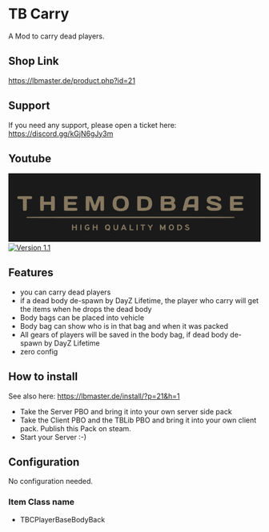 # TB Carry

A Mod to carry dead players.

## Shop Link
https://lbmaster.de/product.php?id=21

## Support

If you need any support, please open a ticket here: https://discord.gg/kGjN6gJy3m

## Youtube

[![Version 1](Logo.png)](https://youtu.be/VpCES0LMBiU)
[![Version 1.1](Logo1.1.png)](https://youtu.be/amBODTDgg38)

## Features

- you can carry dead players
- if a dead body de-spawn by DayZ Lifetime, the player who carry will get the items when he drops the dead body
- Body bags can be placed into vehicle
- Body bag can show who is in that bag and when it was packed
- All gears of players will be saved in the body bag, if dead body de-spawn by DayZ Lifetime 
- zero config


## How to install

See also here: https://lbmaster.de/install/?p=21&h=1

- Take the Server PBO and bring it into your own server side pack
- Take the Client PBO and the TBLib PBO and bring it into your own client pack. Publish this Pack on steam.
- Start your Server :-) 

## Configuration

No configuration needed.

### Item Class name
- TBCPlayerBaseBodyBack